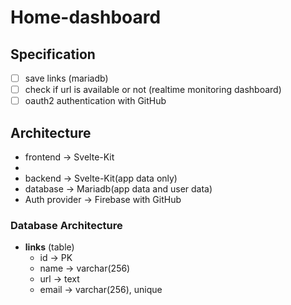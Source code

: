 # Home-dashboard

## Specification

- [ ] save links (mariadb)
- [ ] check if url is available or not (realtime monitoring dashboard)
- [ ] oauth2 authentication with GitHub

## Architecture

- frontend -> Svelte-Kit
- 
- backend -> Svelte-Kit(app data only)
- database -> Mariadb(app data and user data)
- Auth provider -> Firebase with GitHub

### Database Architecture

- **links** (table)
  - id -> PK
  - name -> varchar(256)
  - url -> text
  - email -> varchar(256), unique



